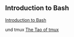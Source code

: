 ## Introduction to Bash
[Introduction to Bash](https://astrobiomike.github.io/bash/basics)

und tmux
[The Tao of tmux](https://leanpub.com/the-tao-of-tmux/read)
